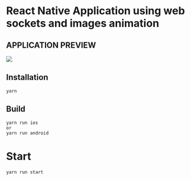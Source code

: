 # React Native Application using web sockets and images animation

## APPLICATION PREVIEW

<div>
  <img src="RN-Socket-CA-720.gif"/>
<div/>

## Installation
  
  ```
  yarn
  
  ```
  
  ## Build
  
  ```
  yarn run ios 
  or
  yarn run android
  ```
  
  # Start
  ```
  yarn run start
  ```
